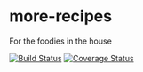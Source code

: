 # more-recipes
For the foodies in the house

[![Build Status](https://travis-ci.org/Merdoth/more-recipes.svg?branch=develop)](https://travis-ci.org/Merdoth/more-recipes)
[![Coverage Status](https://coveralls.io/repos/github/Merdoth/more-recipes/badge.svg?branch=develop)](https://coveralls.io/github/Merdoth/more-recipes?branch=develop)


